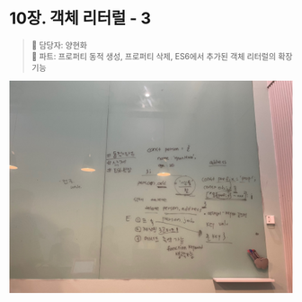 # 10장. 객체 리터럴 - 3

> 👩‍ 담당자: 양현화<br/>
> 📝 파트: 프로퍼티 동적 생성, 프로퍼티 삭제, ES6에서 추가된 객체 리터럴의 확장 기능

![10-3-양현화-칠판사진](../img/10-3-양현화칠판.jpeg)
